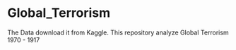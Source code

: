 # Global_Terrorism
The Data download it from Kaggle.
This repository analyze Global Terrorism 1970 - 1917
